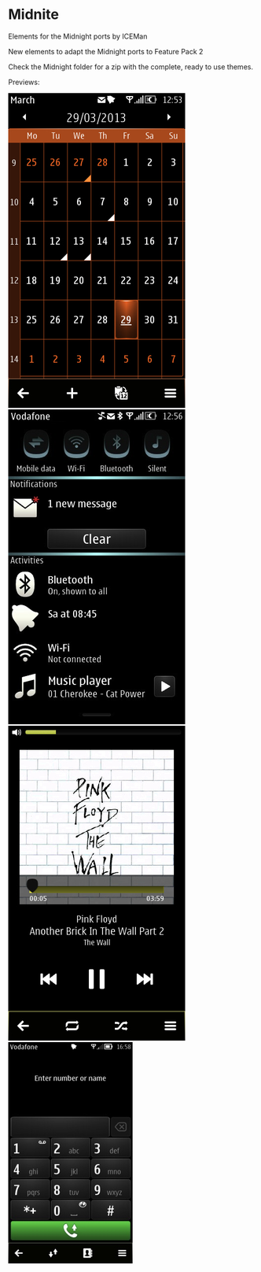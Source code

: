 # Midnite
Elements for the Midnight ports by ICEMan

New elements to adapt the Midnight ports to Feature Pack 2

Check the Midnight folder for a zip with the complete, ready to use themes.

Previews:

![Copper](https://github.com/seeschwein/Midnite/raw/master/img/screen9.jpg)
![Blue](https://github.com/seeschwein/Midnite/raw/master/img/screen153.jpg)
![Green](https://github.com/seeschwein/Midnite/raw/master/img/screen181.jpg)
![Silver](https://github.com/seeschwein/Midnite/raw/master/img/screen361.jpg)